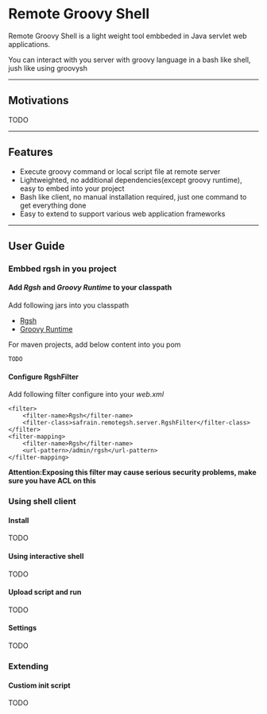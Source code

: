 # Remote Groovy Shell
Remote Groovy Shell is a light weight tool embbeded in Java servlet web applications.

You can interact with you server with groovy language in a bash like shell, jush like using groovysh

- - -
## Motivations

TODO

- - -

## Features

- Execute groovy command or local script file at remote server 
- Lightweighted, no additional dependencies(except groovy runtime), easy to embed into your project
- Bash like client, no manual installation required, just one command to get everything done
- Easy to extend to support various web application frameworks

- - -

## User Guide
###  Embbed rgsh in you project

#### Add *Rgsh* and *Groovy Runtime* to your classpath

Add following jars into you classpath

- [Rgsh](http://g.cn)
- [Groovy Runtime](http://g.cn)

For maven projects, add below content into you pom

	TODO

#### Configure RgshFilter

Add following filter configure into your *web.xml*

	<filter>
		<filter-name>Rgsh</filter-name>
		<filter-class>safrain.remotegsh.server.RgshFilter</filter-class>
	</filter>
	<filter-mapping>
		<filter-name>Rgsh</filter-name>
		<url-pattern>/admin/rgsh</url-pattern>
	</filter-mapping>

**Attention:Exposing this filter may cause serious security problems, make sure you have ACL on this**

### Using shell client
#### Install

TODO

#### Using interactive shell

TODO

#### Upload script and run

TODO

#### Settings

TODO

### Extending

#### Custiom init script

TODO


